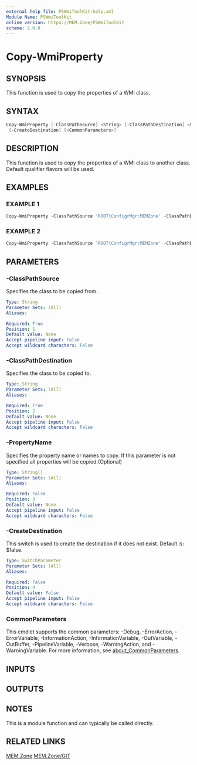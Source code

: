 ```yaml
---
external help file: PSWmiToolKit-help.xml
Module Name: PSWmiToolKit
online version: https://MEM.Zone/PSWmiToolKit
schema: 2.0.0
---
```


# Copy-WmiProperty

## SYNOPSIS

This function is used to copy the properties of a WMI class.

## SYNTAX

```powershell
Copy-WmiProperty [-ClassPathSource] <String> [-ClassPathDestination] <String> [[-PropertyName] <String[]>]
 [-CreateDestination] [<CommonParameters>]
```

## DESCRIPTION

This function is used to copy the properties of a WMI class to another class.
Default qualifier flavors will be used.

## EXAMPLES

### EXAMPLE 1

```powershell
Copy-WmiProperty -ClassPathSource 'ROOT\ConfigrMgr:MEMZone' -ClassPathDestination 'ROOT\ConfigrMgr:MEMZoneBlog' -CreateDestination
```

### EXAMPLE 2

```powershell
Copy-WmiProperty -ClassPathSource 'ROOT\ConfigrMgr:MEMZone' -ClassPathDestination 'ROOT\ConfigrMgr:MEMZoneBlog' -PropertyName 'MEMZoneWebSite' -CreateDestination
```

## PARAMETERS

### -ClassPathSource

Specifies the class to be copied from.

```yaml
Type: String
Parameter Sets: (All)
Aliases:

Required: True
Position: 1
Default value: None
Accept pipeline input: False
Accept wildcard characters: False
```

### -ClassPathDestination

Specifies the class to be copied to.

```yaml
Type: String
Parameter Sets: (All)
Aliases:

Required: True
Position: 2
Default value: None
Accept pipeline input: False
Accept wildcard characters: False
```

### -PropertyName

Specifies the property name or names to copy.
If this parameter is not specified all properties will be copied.(Optional)

```yaml
Type: String[]
Parameter Sets: (All)
Aliases:

Required: False
Position: 3
Default value: None
Accept pipeline input: False
Accept wildcard characters: False
```

### -CreateDestination

This switch is used to create the destination if it does not exist.
Default is: $false.

```yaml
Type: SwitchParameter
Parameter Sets: (All)
Aliases:

Required: False
Position: 4
Default value: False
Accept pipeline input: False
Accept wildcard characters: False
```

### CommonParameters

This cmdlet supports the common parameters: -Debug, -ErrorAction, -ErrorVariable, -InformationAction, -InformationVariable, -OutVariable, -OutBuffer, -PipelineVariable, -Verbose, -WarningAction, and -WarningVariable.
For more information, see [about_CommonParameters](http://go.microsoft.com/fwlink/?LinkID=113216).

## INPUTS

## OUTPUTS

## NOTES

This is a module function and can typically be called directly.

## RELATED LINKS

[MEM.Zone](https://MEM.Zone)
[MEM.Zone/GIT](https://MEM.Zone/GIT)
